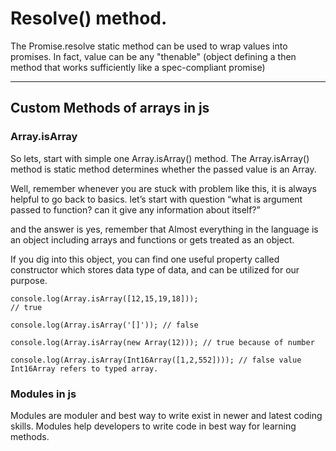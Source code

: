 # Resolve() method.
The Promise.resolve static method can be used to wrap values into promises.
In fact, value can be any "thenable" (object defining a then method that works sufficiently like a spec-compliant
promise)
____________________________________
## Custom Methods of arrays in js
 ### Array.isArray
So lets, start with simple one Array.isArray() method. The Array.isArray() method is static method determines whether the passed value is an Array.

Well, remember whenever you are stuck with problem like this, it is always helpful to go back to basics. let’s start with question “what is argument passed to function? can it give any information about itself?”

and the answer is yes, remember that Almost everything in the language is an object including arrays and functions or gets treated as an object. 

If you dig into this object, you can find one useful property called constructor which stores data type of data, and can be utilized for our purpose.
 ```
 console.log(Array.isArray([12,15,19,18]));
// true

console.log(Array.isArray('[]')); // false

console.log(Array.isArray(new Array(12))); // true because of number

console.log(Array.isArray(Int16Array([1,2,552]))); // false value Int16Array refers to typed array.
 ```
### Modules in js
 Modules are moduler and best way to write exist in newer and latest coding skills. Modules help developers to write code in best way for learning methods.
